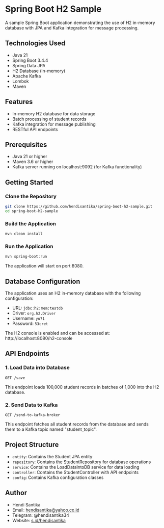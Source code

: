 # Spring Boot H2 Sample

A sample Spring Boot application demonstrating the use of H2 in-memory database with JPA and Kafka integration for
message processing.

## Technologies Used

- Java 21
- Spring Boot 3.4.4
- Spring Data JPA
- H2 Database (in-memory)
- Apache Kafka
- Lombok
- Maven

## Features

- In-memory H2 database for data storage
- Batch processing of student records
- Kafka integration for message publishing
- RESTful API endpoints

## Prerequisites

- Java 21 or higher
- Maven 3.6 or higher
- Kafka server running on localhost:9092 (for Kafka functionality)

## Getting Started

### Clone the Repository

```bash
git clone https://github.com/hendisantika/spring-boot-h2-sample.git
cd spring-boot-h2-sample
```

### Build the Application

```bash
mvn clean install
```

### Run the Application

```bash
mvn spring-boot:run
```

The application will start on port 8080.

## Database Configuration

The application uses an H2 in-memory database with the following configuration:

- URL: `jdbc:h2:mem:testdb`
- Driver: `org.h2.Driver`
- Username: `yu71`
- Password: `53cret`

The H2 console is enabled and can be accessed at: http://localhost:8080/h2-console

## API Endpoints

### 1. Load Data into Database

```
GET /save
```

This endpoint loads 100,000 student records in batches of 1,000 into the H2 database.

### 2. Send Data to Kafka

```
GET /send-to-kafka-broker
```

This endpoint fetches all student records from the database and sends them to a Kafka topic named "student_topic".

## Project Structure

- `entity`: Contains the Student JPA entity
- `repository`: Contains the StudentRepository for database operations
- `service`: Contains the LoadDataIntoDB service for data loading
- `controller`: Contains the StudentController with API endpoints
- `config`: Contains Kafka configuration classes

## Author

- Hendi Santika
- Email: hendisantika@yahoo.co.id
- Telegram: @hendisantika34
- Website: [s.id/hendisantika](https://s.id/hendisantika)
